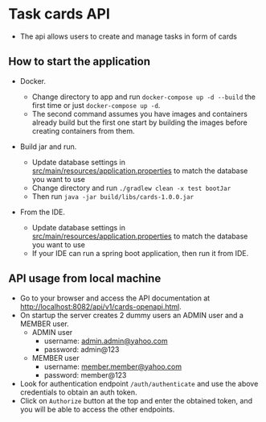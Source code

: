 # Task cards API
- The api allows users to create and manage tasks in form of cards


## How to start the application
- Docker.
    - Change directory to app and run `docker-compose up -d --build` the first time or just
     `docker-compose up -d`.
    - The second command assumes you have images and containers already build but the first one start by building the images before creating containers from them.

- Build jar and run.
    - Update database settings in [src/main/resources/application.properties](./src/main/resources/application.properties) to match the database you want to use
    - Change directory and run `./gradlew clean -x test bootJar`
    - Then run `java -jar build/libs/cards-1.0.0.jar`

- From the IDE.
    - Update database settings in [src/main/resources/application.properties](./src/main/resources/application.properties) to match the database you want to use
    - If your IDE can run a spring boot application, then run it from IDE.

## API usage from local machine
- Go to your browser and access the API documentation at 
 [http://localhost:8082/api/v1/cards-openapi.html](http://localhost:8082/api/v1/cards-openapi.html).
- On startup the server creates 2 dummy users an ADMIN user and a MEMBER user.
    - ADMIN user
        - username: admin.admin@yahoo.com
        - password: admin@123
    - MEMBER user
        - username: member.member@yahoo.com
        - password: member@123
- Look for authentication endpoint `/auth/authenticate` and use the above credentials to obtain an auth token.
- Click on `Authorize` button at the top and enter the obtained token, and you will be able to access the other endpoints.